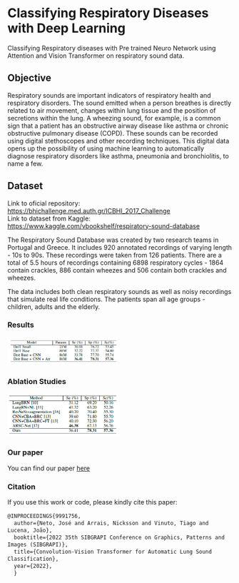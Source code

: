 # Classifying Respiratory Diseases with Deep Learning
Classifying Respiratory diseases with Pre trained Neuro Network using Attention and Vision Transformer on respiratory sound data.

## Objective

Respiratory sounds are important indicators of respiratory health and respiratory disorders. The sound emitted when a person breathes is directly related to air movement, changes within lung tissue and the position of secretions within the lung. A wheezing sound, for example, is a common sign that a patient has an obstructive airway disease like asthma or chronic obstructive pulmonary disease (COPD).
These sounds can be recorded using digital stethoscopes and other recording techniques. This digital data opens up the possibility of using machine learning to automatically diagnose respiratory disorders like asthma, pneumonia and bronchiolitis, to name a few.

## Dataset 

Link to oficial repository: https://bhichallenge.med.auth.gr/ICBHI_2017_Challenge  
Link to dataset from Kaggle: https://www.kaggle.com/vbookshelf/respiratory-sound-database

The Respiratory Sound Database was created by two research teams in Portugal and Greece. It includes 920 annotated recordings of varying length - 10s to 90s. These recordings were taken from 126 patients. There are a total of 5.5 hours of recordings containing 6898 respiratory cycles - 1864 contain crackles, 886 contain wheezes and 506 contain both crackles and wheezes. 

The data includes both clean respiratory sounds as well as noisy recordings that simulate real life conditions. The patients span all age groups - children, adults and the elderly.


### Results 

<img src="images/ablation.PNG" width="50%"/> 

### Ablation Studies

<img src="images/table_results.PNG" width="50%"/>  

### Our paper
You can find our paper [here](https://ieeexplore.ieee.org/document/9991756)

### Citation
If you use this work or code, please kindly cite this paper:
```
@INPROCEEDINGS{9991756,
  author={Neto, José and Arrais, Nicksson and Vinuto, Tiago and Lucena, João},
  booktitle={2022 35th SIBGRAPI Conference on Graphics, Patterns and Images (SIBGRAPI)}, 
  title={Convolution-Vision Transformer for Automatic Lung Sound Classification}, 
  year={2022},
  }
```
